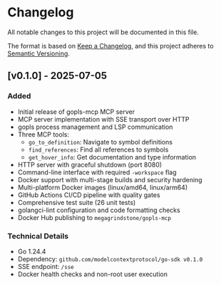# Changelog

All notable changes to this project will be documented in this file.

The format is based on [Keep a Changelog](https://keepachangelog.com/en/1.0.0/),
and this project adheres to [Semantic Versioning](https://semver.org/spec/v2.0.0.html).

## [v0.1.0] - 2025-07-05

### Added

- Initial release of gopls-mcp MCP server
- MCP server implementation with SSE transport over HTTP
- gopls process management and LSP communication
- Three MCP tools:
  - `go_to_definition`: Navigate to symbol definitions
  - `find_references`: Find all references to symbols
  - `get_hover_info`: Get documentation and type information
- HTTP server with graceful shutdown (port 8080)
- Command-line interface with required `-workspace` flag
- Docker support with multi-stage builds and security hardening
- Multi-platform Docker images (linux/amd64, linux/arm64)
- GitHub Actions CI/CD pipeline with quality gates
- Comprehensive test suite (26 unit tests)
- golangci-lint configuration and code formatting checks
- Docker Hub publishing to `megagrindstone/gopls-mcp`

### Technical Details

- Go 1.24.4
- Dependency: `github.com/modelcontextprotocol/go-sdk v0.1.0`
- SSE endpoint: `/sse`
- Docker health checks and non-root user execution


